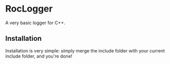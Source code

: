 # RocLogger

A very basic logger for C++.


## Installation

Installation is very simple: simply merge the include folder with your current include folder, and you're done!

